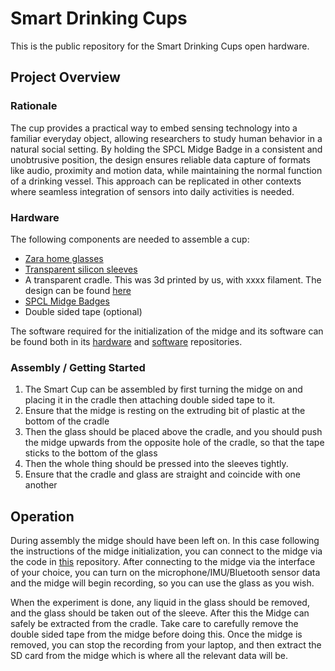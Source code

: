 # Smart Drinking Cups
This is the public repository for the Smart Drinking Cups open hardware. 

## Project Overview
### Rationale
The cup provides a practical way to embed sensing technology into a familiar everyday object, allowing researchers to study human behavior in  a natural social setting.
By holding the SPCL Midge Badge in a consistent and unobtrusive position, the design ensures reliable data capture of formats like audio, proximity and motion data, while maintaining the normal function of a drinking vessel.
This approach can be replicated in other contexts where seamless integration of sensors into daily activities is needed.

### Hardware
The following components are needed to assemble a cup:
- [Zara home glasses](https://www.zara.com/nl/nl/recht-kristallook-drinkglas-p40254402.html)
- [Transparent silicon sleeves](https://web.archive.org/web/20250827082532/https://www.amazon.nl/dp/B0BVFHP79J?ref=ppx_yo2ov_dt_b_fed_asin_title)
- A transparent cradle. This was 3d printed by us, with xxxx filament. The design can be found [here](midge_2%202025-05-19%2009-57-53%2019%20May%202025%2009-57AM.stl)
- [SPCL Midge Badges](https://github.com/TUDelft-SPC-Lab/spcl_midge_hardware)
- Double sided tape (optional)

The software required for the initialization of the midge and its software can be found both in its [hardware](https://github.com/TUDelft-SPC-Lab/spcl_midge_hardware) and [software](https://github.com/TUDelft-SPC-Lab/midge-code) repositories. 

### Assembly / Getting Started
1. The Smart Cup can be assembled by first turning the midge on and placing it in the cradle then attaching double sided tape to it. 
2. Ensure that the midge is resting on the extruding bit of plastic at the bottom of the cradle
3. Then the glass should be placed above the cradle, and you should push the midge upwards from the opposite hole of the cradle, so that the tape sticks to the bottom of the glass
4. Then the whole thing should be pressed into the sleeves tightly. 
5. Ensure that the cradle and glass are straight and coincide with one another


## Operation

During assembly the midge should have been left on.
In this case following the instructions of the midge initialization, you can connect to the midge via the code in [this](https://github.com/TUDelft-SPC-Lab/midge-code) repository.
After connecting to the midge via the interface of your choice, you can turn on the microphone/IMU/Bluetooth sensor data and the midge will begin recording, so you can use the glass as you wish. 

When the experiment is done, any liquid in the glass should be removed, and the glass should be taken out of the sleeve.
After this the Midge can safely be extracted from the cradle.
Take care to carefully remove the double sided tape from the midge before doing this.
Once the midge is removed, you can stop the recording from your laptop, and then extract the SD card from the midge which is where all the relevant data will be. 

